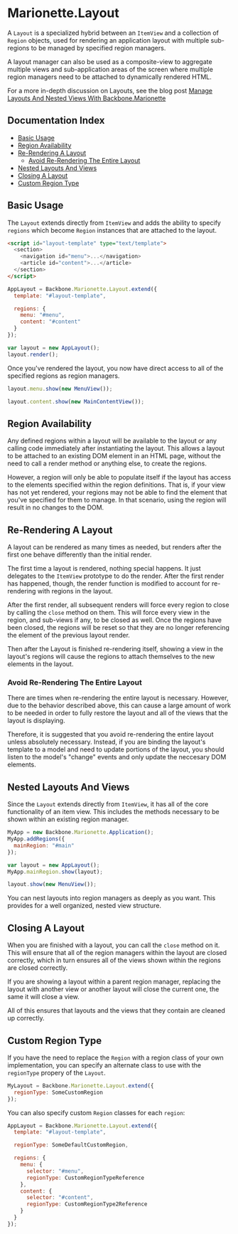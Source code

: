 # Marionette.Layout

A `Layout` is a specialized hybrid between an `ItemView` and
a collection of `Region` objects, used for rendering an application
layout with multiple sub-regions to be managed by specified region managers.

A layout manager can also be used as a composite-view to aggregate multiple
views and sub-application areas of the screen where multiple region managers need
to be attached to dynamically rendered HTML.

For a more in-depth discussion on Layouts, see the blog post
[Manage Layouts And Nested Views With Backbone.Marionette](http://lostechies.com/derickbailey/2012/03/22/managing-layouts-and-nested-views-with-backbone-marionette/)

## Documentation Index

* [Basic Usage](#basic-usage)
* [Region Availability](#region-availability)
* [Re-Rendering A Layout](#re-rendering-a-layout)
  * [Avoid Re-Rendering The Entire Layout](#avoid-re-rendering-the-entire-layout)
* [Nested Layouts And Views](#nested-layouts-and-views)
* [Closing A Layout](#closing-a-layout)
* [Custom Region Type](#custom-region-type)

## Basic Usage

The `Layout` extends directly from `ItemView` and adds the ability
to specify `regions` which become `Region` instances that are attached
to the layout.

```html
<script id="layout-template" type="text/template">
  <section>
    <navigation id="menu">...</navigation>
    <article id="content">...</article>
  </section>
</script>
```

```js
AppLayout = Backbone.Marionette.Layout.extend({
  template: "#layout-template",

  regions: {
    menu: "#menu",
    content: "#content"
  }
});

var layout = new AppLayout();
layout.render();
```

Once you've rendered the layout, you now have direct access
to all of the specified regions as region managers.

```js
layout.menu.show(new MenuView());

layout.content.show(new MainContentView());
```

## Region Availability

Any defined regions within a layout will be available to the
layout or any calling code immediately after instantiating the
layout. This allows a layout to be attached to an existing 
DOM element in an HTML page, without the need to call a render
method or anything else, to create the regions.

However, a region will only be able to populate itself if the
layout has access to the elements specified within the region
definitions. That is, if your view has not yet rendered, your
regions may not be able to find the element that you've
specified for them to manage. In that scenario, using the
region will result in no changes to the DOM.

## Re-Rendering A Layout

A layout can be rendered as many times as needed, but renders
after the first one behave differently than the initial render.

The first time a layout is rendered, nothing special happens. It just
delegates to the `ItemView` prototype to do the render. After the
first render has happened, though, the render function is modified to
account for re-rendering with regions in the layout.

After the first render, all subsequent renders will force every
region to close by calling the `close` method on them. This will
force every view in the region, and sub-views if any, to be closed
as well. Once the regions have been closed, the regions will be
reset so that they are no longer referencing the element of the previous
layout render. 

Then after the Layout is finished re-rendering itself,
showing a view in the layout's regions will cause the regions to attach
themselves to the new elements in the layout.

### Avoid Re-Rendering The Entire Layout

There are times when re-rendering the entire layout is necessary. However,
due to the behavior described above, this can cause a large amount of
work to be needed in order to fully restore the layout and all of the
views that the layout is displaying.

Therefore, it is suggested that you avoid re-rendering the entire
layout unless absolutely necessary. Instead, if you are binding the
layout's template to a model and need to update portions of the layout,
you should listen to the model's "change" events and only update the
neccesary DOM elements.

## Nested Layouts And Views

Since the `Layout` extends directly from `ItemView`, it
has all of the core functionality of an item view. This includes
the methods necessary to be shown within an existing region manager.

```js
MyApp = new Backbone.Marionette.Application();
MyApp.addRegions({
  mainRegion: "#main"
});

var layout = new AppLayout();
MyApp.mainRegion.show(layout);

layout.show(new MenuView());
```

You can nest layouts into region managers as deeply as you want.
This provides for a well organized, nested view structure.

## Closing A Layout 

When you are finished with a layout, you can call the
`close` method on it. This will ensure that all of the region managers
within the layout are closed correctly, which in turn
ensures all of the views shown within the regions are closed correctly.

If you are showing a layout within a parent region manager, replacing 
the layout with another view or another layout will close the current 
one, the same it will close a view.

All of this ensures that layouts and the views that they
contain are cleaned up correctly.

## Custom Region Type

If you have the need to replace the `Region` with a region class of
your own implementation, you can specify an alternate class to use
with the `regionType` propery of the `Layout`.

```js
MyLayout = Backbone.Marionette.Layout.extend({
  regionType: SomeCustomRegion 
});
```

You can also specify custom `Region` classes for each `region`:

```js
AppLayout = Backbone.Marionette.Layout.extend({
  template: "#layout-template",

  regionType: SomeDefaultCustomRegion,

  regions: {
    menu: {
      selector: "#menu",
      regionType: CustomRegionTypeReference
    },
    content: {
      selector: "#content",
      regionType: CustomRegionType2Reference
    }
  }
});
```

